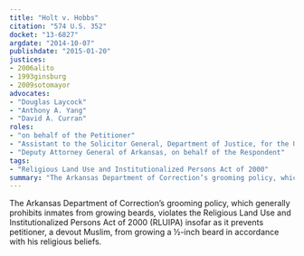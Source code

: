 ```yaml
---
title: "Holt v. Hobbs"
citation: "574 U.S. 352"
docket: "13-6827"
argdate: "2014-10-07"
publishdate: "2015-01-20"
justices:
- 2006alito
- 1993ginsburg
- 2009sotomayor
advocates:
- "Douglas Laycock"
- "Anthony A. Yang"
- "David A. Curran"
roles:
- "on behalf of the Petitioner"
- "Assistant to the Solicitor General, Department of Justice, for the United States, as amicus curiae, supporting the Petitioner"
- "Deputy Attorney General of Arkansas, on behalf of the Respondent"
tags:
- "Religious Land Use and Institutionalized Persons Act of 2000"
summary: "The Arkansas Department of Correction’s grooming policy, which generally prohibits inmates from growing beards, violates the Religious Land Use and Institutionalized Persons Act of 2000 (RLUIPA) insofar as it prevents petitioner, a devout Muslim, from growing a ½-inch beard in accordance with his religious beliefs."
---
```

The Arkansas Department of Correction’s grooming policy, which generally prohibits inmates from growing beards, violates the Religious Land Use and Institutionalized Persons Act of 2000 (RLUIPA) insofar as it prevents petitioner, a devout Muslim, from growing a ½-inch beard in accordance with his religious beliefs.